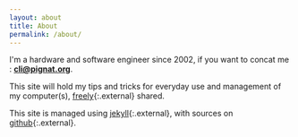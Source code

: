 ```yaml
---
layout: about
title: About
permalink: /about/
---
```


I'm a hardware and software engineer since 2002, if you want to concat me :
**cli@pignat.org**.

This site will hold my tips and tricks for everyday use and management of my
computer(s), [freely](https://www.fsf.org/){:.external} shared.

This site is managed using [jekyll](https://jekyllrb.com/){:.external}, with sources on [github](https://github.com/RandomReaper/cli){:.external}.